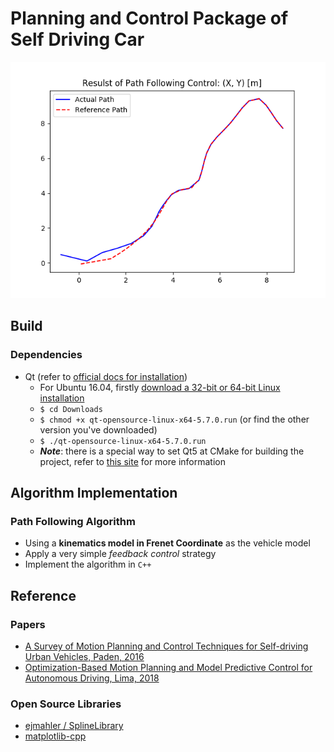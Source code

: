 # Planning and Control Package of Self Driving Car <br />
<p align="center">
  <img src="simple_path_following.png" width="600" />
</p>


## Build
### Dependencies
* Qt (refer to [official docs for installation](https://wiki.qt.io/Install_Qt_5_on_Ubuntu))
    * For Ubuntu 16.04, firstly [download a 32-bit or 64-bit Linux installation](https://www.qt.io/download-open-source#section-2)
    * `$ cd Downloads`
    * `$ chmod +x qt-opensource-linux-x64-5.7.0.run` (or find the other version you've downloaded)
    * `$ ./qt-opensource-linux-x64-5.7.0.run`
    * ***Note***: there is a special way to set Qt5 at CMake for building the project, refer to [this site](https://www.kdab.com/using-cmake-with-qt-5/) for more information

## Algorithm Implementation
### Path Following Algorithm
* Using a **kinematics model in Frenet Coordinate** as the vehicle model
* Apply a very simple *feedback control* strategy
* Implement the algorithm in `C++`


## Reference
### Papers
* [A Survey of Motion Planning and Control Techniques for Self-driving Urban Vehicles, Paden, 2016](https://arxiv.org/pdf/1604.07446.pdf)
* [Optimization-Based Motion Planning and Model Predictive Control for Autonomous Driving, Lima, 2018](https://www.diva-portal.org/smash/get/diva2:1241535/FULLTEXT01.pdf)
### Open Source Libraries
* [ejmahler / SplineLibrary](https://github.com/ejmahler/SplineLibrary)
* [matplotlib-cpp](https://github.com/lava/matplotlib-cpp)